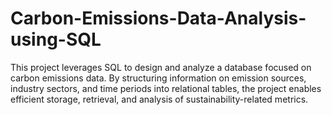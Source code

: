 # Carbon-Emissions-Data-Analysis-using-SQL
This project leverages SQL to design and analyze a database focused on carbon emissions data. By structuring information on emission sources, industry sectors, and time periods into relational tables, the project enables efficient storage, retrieval, and analysis of sustainability-related metrics.
